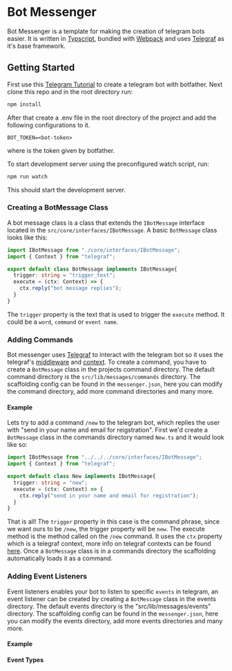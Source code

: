 # Bot Messenger
Bot Messenger is a template for making the creation of telegram bots easier. It is written in [Typscript](https://www.typescriptlang.org/), bundled with [Webpack](webpack.js.org) and uses [Telegraf](telegraf.js.org) as it's base framework.

## Getting Started
First use this [Telegram Tutorial](https://core.telegram.org/bots#6-botfather) to create a telegram bot with botfather. Next clone this repo and in the root directory run:
```bash
npm install
```
After that create a .env file in the root directory of the project and add the following configurations to it.
```env
BOT_TOKEN=<bot-token>
```
where <bot-token> is the token given by botfather.

To start development server using the preconfigured watch script, run:
```bash
npm run watch
```
This should start the development server.

### Creating a BotMessage Class
A bot message class is a class that extends the `IBotMessage` interface located in the `src/core/interfaces/IBotMessage`. A basic `BotMessage` class looks like this:
```Typescript
import IBotMessage from "./core/interfaces/IBotMessage";
import { Context } from "telegraf";

export default class BotMessage implements IBotMessage{
  trigger: string = "trigger_text";
  execute = (ctx: Context) => {
    ctx.reply("bot message replies");
  }
}
```
The `trigger` property is the text that is used to trigger the `execute` method. It could be a `word`, `command` or `event name`.

### Adding Commands
Bot messenger uses [Telegraf](telegraf.js.org) to interact with the telegram bot so it uses the telegraf's [middleware](https://telegraf.js.org/#/?id=middleware) and [context](https://telegraf.js.org/#/?id=context). To create a command, you have to create a `BotMessage` class in the projects command directory. The default command directory is the `src/lib/messages/commands` directory. The scaffolding config can be found in the `messenger.json`, here you can modify the command directory, add more command directories and many more.

#### Example
Lets try to add a command `/new` to the telegram bot, which replies the user with "send in your name and email for reigstration". First we'd create a `BotMessage` class in the commands directory named `New.ts` and it would look like so:

```Typescript
import IBotMessage from "../../../core/interfaces/IBotMessage";
import { Context } from "telegraf";

export default class New implements IBotMessage{
  trigger: string = "new";
  execute = (ctx: Context) => {
    ctx.reply("send in your name and email for registration");
  }
}
```
That is all!
The `trigger` property in this case is the command phrase, since we want ours to be `/new`, the trigger property will be `new`. The execute method is the method called on the `/new` command. It uses the `ctx` property which is a telegraf context, more info on telegraf contexts can be found [here](https://telegraf.js.org/#/?id=context). Once a `BotMessage` class is in a commands directory the scaffolding automatically loads it as a command.

### Adding Event Listeners
Event listeners enables your bot to listen to specific `events` in telegram, an event listener can be created by creating a `BotMessage` class in the events directory. The default events directory is the "src/lib/messages/events" directory. The scaffolding config can be found in the `messenger.json`, here you can modify the events directory, add more events directories and many more.

#### Example

#### Event Types
